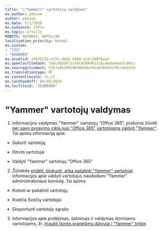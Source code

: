 ```yaml
---
title: "\"Yammer\" vartotojų valdymas"
ms.author: pebaum
author: pebaum
ms.date: 5/1/2018
ms.audience: ITPro
ms.topic: article
ROBOTS: NOINDEX, NOFOLLOW
localization_priority: Normal
ms.custom:
- "733"
- "6000004"
ms.assetid: 34b5611b-e77e-4dd1-9480-a12c190fbaa3
ms.openlocfilehash: 7a0cd68d672c49c9d049611cbc4b6ee0ee5c001c
ms.sourcegitcommit: 5fb7a4b28859690020efdea630d03e70cc0e6334
ms.translationtype: MT
ms.contentlocale: lt-LT
ms.lasthandoff: 06/28/2019
ms.locfileid: "35380369"
---
```

# <a name="managing-yammer-users"></a>"Yammer" vartotojų valdymas

1. Informacijos valdymas "Yammer" vartotojų "Office 365", prašome žiūrėti [per savo gyvavimo ciklą nuo "Office 365" vartotojams valdyti "Yammer"](https://support.office.com/article/6c4c8fff-6444-404a-bffc-f9da0bcc3039). Tai apima informaciją apie:

  - Sukurti vartotoją

  - Ištrinti vartotojai

  - Valdyti "Yammer" vartotojų "Office 365"

2. Žiūrėkite [pridėti, blokuoti, arba pašalinti "Yammer" vartotojai](http://alchemyportal.azurewebsites.net/Rule/ManageYammer%20users%20across%20their%20lifecycle%20from%20Office%20365) informacijos apie valdyti vartotojus naudodami "Yammer" administratoriaus konsolę. Tai apima:

  - Kviesti ar pašalinti vartotojų

  - Kviečia Svečių vartotojai

  - Eksportuoti vartotojo sąrašo

3. Informacijos apie pridėjimas, šalinimas ir valdymas išoriniams vartotojams, žr. [įtraukti išorės pranešimų dalyviai į "Yammer" tinkle](https://support.office.com/article/423653bb-86b2-4eac-9d7e-dca121f7c16c).
